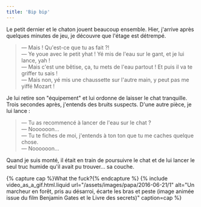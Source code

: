```yaml
---
title: 'Bip bip'
---
```


Le petit dernier et le chaton jouent beaucoup ensemble. Hier, j'arrive après
quelques minutes de jeu, je découvre que l'étage est détrempé.

<!-- more -->

> — Mais ! Qu'est-ce que tu as fait ?!  
> — Ye youe avec le petit yhat ! Yé mis de l'eau sur le gant, et je lui lance,
> yah !  
> — Mais c'est une bêtise, ça, tu mets de l'eau partout ! Et puis il va te
> griffer tu sais !  
> — Mais non, yé mis une chaussette sur l'autre main, y peut pas me yiffé Mozart
> !

Je lui retire son "équipement" et lui ordonne de laisser le chat tranquille.
Trois secondes après, j'entends des bruits suspects. D'une autre pièce, je lui
lance :

> — Tu as recommencé à lancer de l'eau sur le chat ?  
> — Noooooon…  
> — Tu te fiches de moi, j'entends à ton ton que tu me caches quelque chose.  
> — Noooooon…

Quand je suis monté, il était en train de poursuivre le chat et de lui lancer le
seul truc humide qu'il avait pu trouver… sa couche.

{% capture cap %}<span lang="en">What the fuck?</span>{% endcapture %}
{% include video_as_a_gif.html.liquid
url="/assets/images/papa/2016-06-21/1"
alt="Un marcheur en forêt, pris au désarroi, écarte les bras et peste (image animée issue du film Benjamin Gates et le Livre des secrets)"
caption=cap
%}
